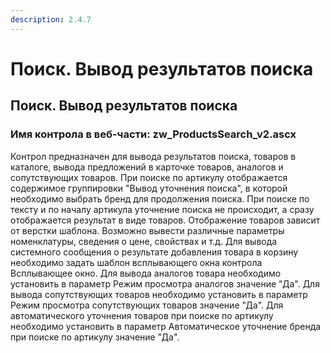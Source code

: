 ```yaml
---
description: 2.4.7
---
```


# Поиск. Вывод результатов поиска

## Поиск. Вывод результатов поиска

### Имя контрола в веб-части: zw\_ProductsSearch\_v2.ascx

Контрол предназначен для вывода результатов поиска, товаров в каталоге, вывода предложений в карточке товаров, аналогов и сопутствующих товаров. При поиске по артикулу отображается содержимое группировки "Вывод уточнения поиска", в которой необходимо выбрать бренд для продолжения поиска. При поиске по тексту и по началу артикула уточнение поиска не происходит, а сразу отображается результат в виде товаров. Отображение товаров зависит от верстки шаблона. Возможно вывести различные параметры номенклатуры, сведения о цене, свойствах и т.д. Для вывода системного сообщения о результате добавления товара в корзину необходимо задать шаблон всплывающего окна контрола Всплывающее окно. Для вывода аналогов товара необходимо установить в параметр Режим просмотра аналогов значение "Да". Для вывода сопутствующих товаров необходимо установить в параметр Режим просмотра сопутствующих товаров значение "Да". Для автоматического уточнения товаров при поиске по артикулу необходимо установить в параметр Автоматическое уточнение бренда при поиске по артикулу значение "Да".

